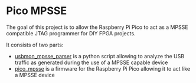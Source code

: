 # Pico MPSSE

The goal of this project is to allow the Raspberry Pi Pico to act
as a MPSSE compatible JTAG programmer for DIY FPGA projects.

It consists of two parts:

  - [usbmon_mpsse_parser](usbmon) is a python script allowing to analyze the USB traffic as generated during the use of a MPSSE capable device
  - [pico_mpsse](pico_mpsse) is a firmware for the Raspberry Pi Pico allowing it to act like a MPSSE device
